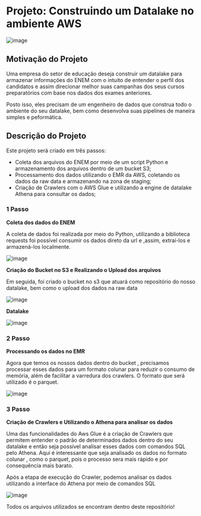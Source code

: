# Projeto: Construindo um Datalake no ambiente AWS

![image](https://user-images.githubusercontent.com/89877903/177229848-c75bfcb4-36f0-4249-a9ba-9f75bc347485.png)


## Motivação do Projeto

Uma empresa do setor de educação deseja construir um datalake para armazenar informações do ENEM com o intuito de entender o perfil dos candidatos e assim direcionar melhor suas campanhas dos seus cursos preparatórios com base nos dados dos exames anteriores. 

Posto isso, eles precisam de um engenheiro de dados que construa todo o ambiente do seu datalake, bem como desenvolva suas pipelines de maneira simples e peformática. 

## Descrição do Projeto 

Este projeto será criado em três passos:
  * Coleta dos arquivos do ENEM por meio de um script Python e armazenamento dos arquivos dentro de um bucket S3; 
  * Processamento dos dados utilizando o EMR da AWS, coletando os dados da raw data e armazenando na zona de staging;
  * Criação de Crawlers com o AWS Glue e utilizando a engine de datalake Athena para consultar os dados; 

### 1 Passo 

**Coleta dos dados do ENEM**

A coleta de dados foi realizada por meio do Python, utilizando a biblioteca requests foi possível consumir os dados direto da url e ,assim, extraí-los e armazená-los localmente. 

![image](https://user-images.githubusercontent.com/89877903/177228283-d01ccba8-61be-4b03-a57a-963aa761b15f.png)

**Criação do Bucket no S3 e Realizando o Upload dos arquivos**

Em seguida, foi criado o bucket no s3 que atuará como repositório do nosso datalake, bem como o upload dos dados na raw data

![image](https://user-images.githubusercontent.com/89877903/177228747-86c93dbd-d1e0-4218-8d63-7acf40968fd5.png)

**Datalake** 

![image](https://user-images.githubusercontent.com/89877903/177231114-6351b657-b8d9-4459-ac7f-60961f28467f.png)



### 2 Passo 

**Processando os dados no EMR**

Agora que temos os nossos dados dentro do bucket , precisamos processar esses dados para um formato colunar para reduzir o consumo de memória, além de facilitar a varredura dos crawlers. O formato que será utilizado é o parquet. 

![image](https://user-images.githubusercontent.com/89877903/177229089-910bfd77-60e7-47dc-843c-33f5e52a3779.png)

### 3 Passo 

**Criação de Crawlers e Utilizando o Athena para analisar os dados**

Uma das funcionalidades do Aws Glue é a criação de Crawlers que permitem entender o padrão de determinados dados dentro do seu datalake e então seja possível analisar esses dados com comandos SQL pelo Athena. Aqui é interessante que seja analisado os dados no formato colunar , como o parquet, pois o processo sera mais rápido e por consequência mais barato. 

Após a etapa de execução do Crawler, podemos analisar os dados utilizando a interface do Athena por meio de comandos SQL

![image](https://user-images.githubusercontent.com/89877903/177229508-d1831df1-4600-4f40-ad37-6a396c944837.png)

Todos os arquivos utilizados se encontram dentro deste repositório!





